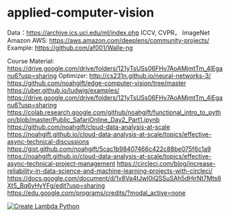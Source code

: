 # applied-computer-vision
Data：https://archive.ics.uci.edu/ml/index.php	ICCV, CVPR， ImageNet
Amazon AWS: https://aws.amazon.com/deeplens/community-projects/
Example: https://github.com/af001/Walle-ng

Course Material: https://drive.google.com/drive/folders/121yTsUSs06FHv7AoAMjmtTm_4lEganu6?usp=sharing
Optimizer: http://cs231n.github.io/neural-networks-3/
https://github.com/noahgift/edge-computer-vision/tree/master
https://uber.github.io/ludwig/examples/
https://drive.google.com/drive/folders/121yTsUSs06FHv7AoAMjmtTm_4lEganu6?usp=sharing
https://colab.research.google.com/github/noahgift/functional_intro_to_python/blob/master/Public_SafariOnline_Day2_Part1.ipynb
https://github.com/noahgift/cloud-data-analysis-at-scale
https://noahgift.github.io/cloud-data-analysis-at-scale/topics/effective-async-technical-discussions
https://gist.github.com/noahgift/5cac1b98407466c422c88be075f6c1a9
https://noahgift.github.io/cloud-data-analysis-at-scale/topics/effective-async-technical-project-management
https://circleci.com/blog/increase-reliability-in-data-science-and-machine-learning-projects-with-circleci/
https://docs.google.com/document/d/1v8Va4tJwI0iQSSuSAh5dHjrNt7Mts6Xt5_Bq6yHyYFg/edit?usp=sharing
https://edu.google.com/programs/credits/?modal_active=none

[![Create Lambda Python](https://img.youtube.com/vi/AlRUeNFuObk/0.jpg)](https://www.youtube.com/watch?v=AlRUeNFuObk "Create Lambda Python")

